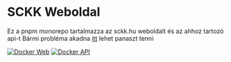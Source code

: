 # SCKK Weboldal

Ez a pnpm monorepo tartalmazza az sckk.hu weboldalt és az ahhoz tartozó api-t
Bármi probléma akadna [itt](https://github.com/SCKK-APMS-Dev/TaxiWeb/issues/new) lehet panaszt tenni

[![Docker Web](https://github.com/SCKK-APMS-Dev/TaxiWeb/actions/workflows/web.yml/badge.svg)](https://github.com/SCKK-APMS-Dev/TaxiWeb/actions/workflows/web.yml)
[![Docker API](https://github.com/SCKK-APMS-Dev/TaxiWeb/actions/workflows/api.yml/badge.svg)](https://github.com/SCKK-APMS-Dev/TaxiWeb/actions/workflows/api.yml)
